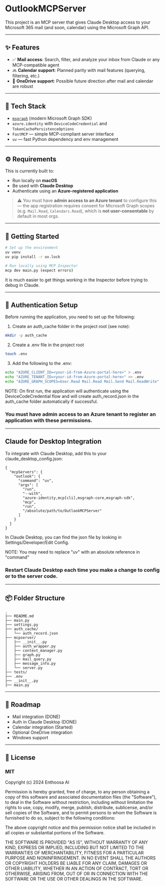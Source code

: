 # OutlookMCPServer

This project is an MCP server that gives Claude Desktop access to your Microsoft 365 mail (and soon, calendar) using the Microsoft Graph API.

---

## ✨ Features

- ✅ **Mail access**: Search, filter, and analyze your inbox from Claude or any MCP-compatible agent
- 🔜 **Calendar support**: Planned parity with mail features (querying, filtering, etc.)
- 🚧 **OneDrive support**: Possible future direction after mail and calendar are robust

---

## 🧱 Tech Stack

- [`msgraph`](https://github.com/microsoftgraph/msgraph-sdk-python) (modern Microsoft Graph SDK)
- `azure.identity` with `DeviceCodeCredential` and `TokenCachePersistenceOptions`
- `FastMCP` — simple MCP-compliant server interface
- `uv` — fast Python dependency and env management

---

## ⚙️ Requirements

This is currently built to:

- Run locally on **macOS**
- Be used with **Claude Desktop**
- Authenticate using an **Azure-registered application**

> ⚠️ You must have **admin access to an Azure tenant** to configure this — the app registration requires consent for Microsoft Graph scopes (e.g. `Mail.Read`, `Calendars.Read`), which is **not user-consentable** by default in most orgs.

---

## 🚀 Getting Started

```bash
# Set up the environment
uv venv
uv pip install -r uv.lock

# Run locally using MCP Inspector
mcp dev main.py (expect errors)
```
It is much easier to get things working in the Inspector before trying to debug in Claude.

---

## 🔐 Authentication Setup
Before running the application, you need to set up the following:

1. Create an auth_cache folder in the project root (see note):
```BASH
mkdir -p auth_cache
```

2. Create a .env file in the project root
```bash
touch .env
```
3. Add the following to the .env:
```BASH
echo "AZURE_CLIENT_ID=<your-id-from-Azure-portal-here>" > .env
echo "AZURE_TENANT_ID=<your-id-from-Azure-portal-here>" >> .env
echo "AZURE_GRAPH_SCOPES=User.Read Mail.Read Mail.Send Mail.ReadWrite" >> .env
```
NOTE: On first run, the application will authenticate using the DeviceCodeCredential flow and will create auth_record.json in the auth_cache folder automatically if successful.

### You must have admin access to an Azure tenant to register an application with these permissions.

---
## Claude for Desktop Integration

To integrate with Claude Desktop, add this to your claude_desktop_config.json:
```
{
  "mcpServers": {
    "outlook": {
      "command": "uv",
      "args": [
        "run",
        "--with",
        "azure-identity,mcp[cli],msgraph-core,msgraph-sdk",
        "mcp",
        "run",
        "/absolute/path/to/OutlookMCPServer"
      ]
    }
  }
}
```
In Claude Desktop, you can find the json file by looking in Settings/Developer/Edit Config.

NOTE: You may need to replace "uv" with an absolute reference in "command"

### Restart Claude Desktop each time you make a change to config or to the server code.


---

## 📦 Folder Structure
```
.
├── README.md
├── main.py
├── settings.py
├── auth_cache/
│   └── auth_record.json
├── mcpserver/
│   ├── __init__.py
│   ├── auth_wrapper.py
│   ├── context_manager.py
│   ├── graph.py
│   ├── mail_query.py
│   ├── message_info.py
│   └── server.py
├── tests/
├── .env
├── __init__.py
├── main.py
```

---

## 📌 Roadmap
- Mail integration (DONE)
- Auth in Claude Desktop (DONE)
- Calendar integration (Started)
- Optional OneDrive integration
- Windows support
---

## 📄 License
### MIT

Copyright (c) 2024 Enthoosa AI

Permission is hereby granted, free of charge, to any person obtaining a copy
of this software and associated documentation files (the "Software"), to deal
in the Software without restriction, including without limitation the rights
to use, copy, modify, merge, publish, distribute, sublicense, and/or sell
copies of the Software, and to permit persons to whom the Software is
furnished to do so, subject to the following conditions:

The above copyright notice and this permission notice shall be included in all
copies or substantial portions of the Software.

THE SOFTWARE IS PROVIDED "AS IS", WITHOUT WARRANTY OF ANY KIND, EXPRESS OR
IMPLIED, INCLUDING BUT NOT LIMITED TO THE WARRANTIES OF MERCHANTABILITY,
FITNESS FOR A PARTICULAR PURPOSE AND NONINFRINGEMENT. IN NO EVENT SHALL THE
AUTHORS OR COPYRIGHT HOLDERS BE LIABLE FOR ANY CLAIM, DAMAGES OR OTHER
LIABILITY, WHETHER IN AN ACTION OF CONTRACT, TORT OR OTHERWISE, ARISING FROM,
OUT OF OR IN CONNECTION WITH THE SOFTWARE OR THE USE OR OTHER DEALINGS IN THE
SOFTWARE.